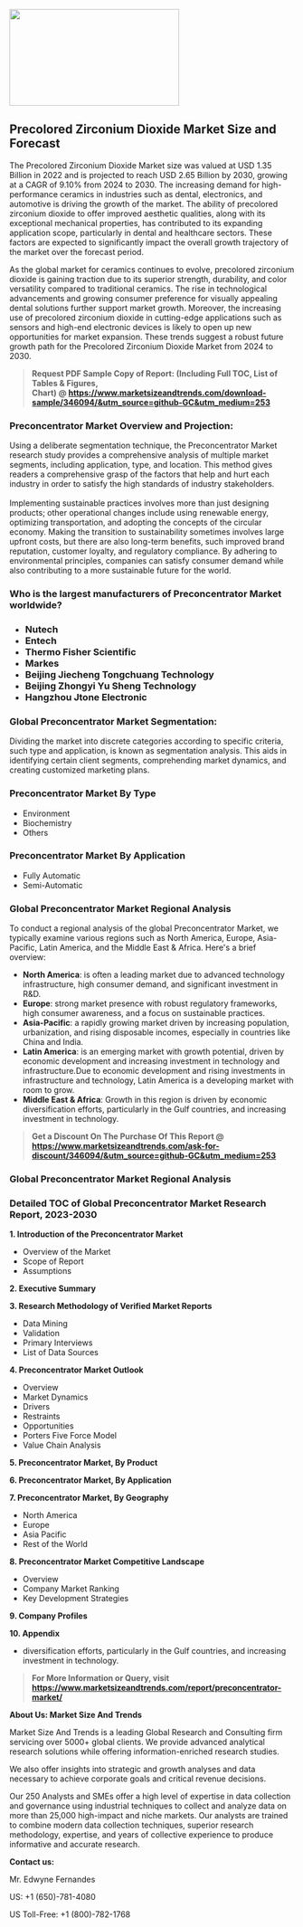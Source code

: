 <p><img class="alignnone size-medium wp-image-20088" src="https://ffe5etoiles.com/wp-content/uploads/2024/12/MST1-300x171.png" alt="" width="300" height="171" /></p><h2>Precolored Zirconium Dioxide Market Size and Forecast</h2><p>The Precolored Zirconium Dioxide Market size was valued at USD 1.35 Billion in 2022 and is projected to reach USD 2.65 Billion by 2030, growing at a CAGR of 9.10% from 2024 to 2030. The increasing demand for high-performance ceramics in industries such as dental, electronics, and automotive is driving the growth of the market. The ability of precolored zirconium dioxide to offer improved aesthetic qualities, along with its exceptional mechanical properties, has contributed to its expanding application scope, particularly in dental and healthcare sectors. These factors are expected to significantly impact the overall growth trajectory of the market over the forecast period.</p><p>As the global market for ceramics continues to evolve, precolored zirconium dioxide is gaining traction due to its superior strength, durability, and color versatility compared to traditional ceramics. The rise in technological advancements and growing consumer preference for visually appealing dental solutions further support market growth. Moreover, the increasing use of precolored zirconium dioxide in cutting-edge applications such as sensors and high-end electronic devices is likely to open up new opportunities for market expansion. These trends suggest a robust future growth path for the Precolored Zirconium Dioxide Market from 2024 to 2030.</p></p><blockquote id="" class=""><strong>Request PDF Sample Copy of Report: (Including Full TOC, List of Tables &amp; Figures, Chart)&nbsp;@&nbsp;<strong><a href="https://www.marketsizeandtrends.com/download-sample/346094/&utm_source=github-GC&utm_medium=253" target="_blank">https://www.marketsizeandtrends.com/download-sample/346094/&utm_source=github-GC&utm_medium=253</a></strong></strong></blockquote><h3 id="" class="">Preconcentrator Market&nbsp;Overview and Projection:</h3><p id="" class="">Using a deliberate segmentation technique, the Preconcentrator Market research study provides a comprehensive analysis of multiple market segments, including application, type, and location. This method gives readers a comprehensive grasp of the factors that help and hurt each industry in order to satisfy the high standards of industry stakeholders. <br /> <br />Implementing sustainable practices involves more than just designing products; other operational changes include using renewable energy, optimizing transportation, and adopting the concepts of the circular economy. Making the transition to sustainability sometimes involves large upfront costs, but there are also long-term benefits, such improved brand reputation, customer loyalty, and regulatory compliance. By adhering to environmental principles, companies can satisfy consumer demand while also contributing to a more sustainable future for the world.</p><h3 id="" class="">Who is the largest manufacturers of&nbsp;Preconcentrator Market worldwide?</h3><h3 class=""><p><ul><li>Nutech </li><li> Entech </li><li> Thermo Fisher Scientific </li><li> Markes </li><li> Beijing Jiecheng Tongchuang Technology </li><li> Beijing Zhongyi Yu Sheng Technology </li><li> Hangzhou Jtone Electronic</li></ul></p></h3><h3 id="" class="">Global&nbsp;Preconcentrator Market Segmentation:</h3><p id="" class="">Dividing the market into discrete categories according to specific criteria, such type and application, is known as segmentation analysis. This aids in identifying certain client segments, comprehending market dynamics, and creating customized marketing plans.</p><h3 id="" class="">Preconcentrator Market&nbsp;By Type</h3><p><p><ul><li>Environment</li><li> Biochemistry</li><li> Others</p></li></ul></p></p><h3 id="" class="">Preconcentrator Market&nbsp;By Application</h3><p class=""><p><ul><li>Fully Automatic</li><li> Semi-Automatic</li></ul></p></p><h3 id="" class="">Global Preconcentrator Market Regional Analysis</h3><p id="" class="">To conduct a regional analysis of the global Preconcentrator Market, we typically examine various regions such as North America, Europe, Asia-Pacific, Latin America, and the Middle East &amp; Africa. Here's a brief overview:</p><ul><li><strong>North America</strong>: is often a leading market due to advanced technology infrastructure, high consumer demand, and significant investment in R&amp;D.</li><li><strong>Europe</strong>: strong market presence with robust regulatory frameworks, high consumer awareness, and a focus on sustainable practices.</li><li><strong>Asia-Pacific</strong>: a rapidly growing market driven by increasing population, urbanization, and rising disposable incomes, especially in countries like China and India.</li><li><strong>Latin America</strong>: is an emerging market with growth potential, driven by economic development and increasing investment in technology and infrastructure.Due to economic development and rising investments in infrastructure and technology, Latin America is a developing market with room to grow.</li><li><strong>Middle East &amp; Africa</strong>: Growth in this region is driven by economic diversification efforts, particularly in the Gulf countries, and increasing investment in technology.</li></ul><blockquote id="" class=""><strong>Get a Discount On The Purchase Of This Report @ <strong><a href="https://www.marketsizeandtrends.com/ask-for-discount/346094/&utm_source=github-GC&utm_medium=253" target="_blank">https://www.marketsizeandtrends.com/ask-for-discount/346094/&utm_source=github-GC&utm_medium=253</a></strong></strong></blockquote><h3 id="" class="">Global Preconcentrator Market Regional Analysis</h3><h3 id="" class="">Detailed TOC of Global Preconcentrator Market Research Report, 2023-2030</h3><p id="" class=""><strong>1. Introduction of the Preconcentrator Market</strong></p><ul><li>Overview of the Market</li><li>Scope of Report</li><li>Assumptions</li></ul><p id="" class=""><strong>2. Executive Summary</strong></p><p id="" class=""><strong>3. Research Methodology of Verified Market Reports</strong></p><ul><li>Data Mining</li><li>Validation</li><li>Primary Interviews</li><li>List of Data Sources</li></ul><p id="" class=""><strong>4. Preconcentrator Market Outlook</strong></p><ul><li>Overview</li><li>Market Dynamics</li><li>Drivers</li><li>Restraints</li><li>Opportunities</li><li>Porters Five Force Model</li><li>Value Chain Analysis</li></ul><p id="" class=""><strong>5. Preconcentrator Market, By Product</strong></p><p id="" class=""><strong>6. Preconcentrator Market, By Application</strong></p><p id="" class=""><strong>7. Preconcentrator Market, By Geography</strong></p><ul><li>North America</li><li>Europe</li><li>Asia Pacific</li><li>Rest of the World</li></ul><p id="" class=""><strong>8. Preconcentrator Market Competitive Landscape</strong></p><ul><li>Overview</li><li>Company Market Ranking</li><li>Key Development Strategies</li></ul><p id="" class=""><strong>9. Company Profiles</strong></p><p id="" class=""><strong>10. Appendix</strong></p><ul><li>diversification efforts, particularly in the Gulf countries, and increasing investment in technology.</li></ul><blockquote id="" class=""><strong>For More Information or Query, visit <strong><strong><a href="https://www.marketsizeandtrends.com/report/preconcentrator-market/" target="_blank">https://www.marketsizeandtrends.com/report/preconcentrator-market/</a></strong></strong></strong></blockquote><p id="" class=""><strong>About Us: Market Size And Trends</strong></p><p id="" class="">Market Size And Trends is a leading Global Research and Consulting firm servicing over 5000+ global clients. We provide advanced analytical research solutions while offering information-enriched research studies.</p><p id="" class="">We also offer insights into strategic and growth analyses and data necessary to achieve corporate goals and critical revenue decisions.</p><p id="" class="">Our 250 Analysts and SMEs offer a high level of expertise in data collection and governance using industrial techniques to collect and analyze data on more than 25,000 high-impact and niche markets. Our analysts are trained to combine modern data collection techniques, superior research methodology, expertise, and years of collective experience to produce informative and accurate research.</p><p id="" class=""><strong>Contact us:</strong></p><p id="" class="">Mr. Edwyne Fernandes</p><p id="" class="">US: +1 (650)-781-4080</p><p id="" class="">US Toll-Free: +1 (800)-782-1768</p>
